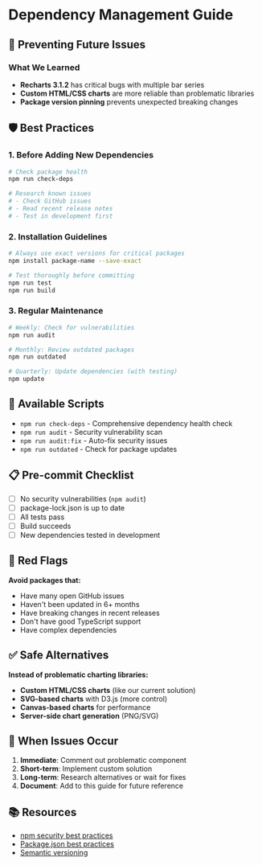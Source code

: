 # Dependency Management Guide

## 🚨 Preventing Future Issues

### What We Learned
- **Recharts 3.1.2** has critical bugs with multiple bar series
- **Custom HTML/CSS charts** are more reliable than problematic libraries
- **Package version pinning** prevents unexpected breaking changes

## 🛡️ Best Practices

### 1. Before Adding New Dependencies
```bash
# Check package health
npm run check-deps

# Research known issues
# - Check GitHub issues
# - Read recent release notes
# - Test in development first
```

### 2. Installation Guidelines
```bash
# Always use exact versions for critical packages
npm install package-name --save-exact

# Test thoroughly before committing
npm run test
npm run build
```

### 3. Regular Maintenance
```bash
# Weekly: Check for vulnerabilities
npm run audit

# Monthly: Review outdated packages
npm run outdated

# Quarterly: Update dependencies (with testing)
npm update
```

## 🔧 Available Scripts

- `npm run check-deps` - Comprehensive dependency health check
- `npm run audit` - Security vulnerability scan
- `npm run audit:fix` - Auto-fix security issues
- `npm run outdated` - Check for package updates

## 📋 Pre-commit Checklist

- [ ] No security vulnerabilities (`npm audit`)
- [ ] package-lock.json is up to date
- [ ] All tests pass
- [ ] Build succeeds
- [ ] New dependencies tested in development

## 🚫 Red Flags

**Avoid packages that:**
- Have many open GitHub issues
- Haven't been updated in 6+ months
- Have breaking changes in recent releases
- Don't have good TypeScript support
- Have complex dependencies

## ✅ Safe Alternatives

**Instead of problematic charting libraries:**
- **Custom HTML/CSS charts** (like our current solution)
- **SVG-based charts** with D3.js (more control)
- **Canvas-based charts** for performance
- **Server-side chart generation** (PNG/SVG)

## 🔄 When Issues Occur

1. **Immediate**: Comment out problematic component
2. **Short-term**: Implement custom solution
3. **Long-term**: Research alternatives or wait for fixes
4. **Document**: Add to this guide for future reference

## 📚 Resources

- [npm security best practices](https://docs.npmjs.com/about-audit-reports)
- [Package.json best practices](https://docs.npmjs.com/cli/v8/configuring-npm/package-json)
- [Semantic versioning](https://semver.org/)

